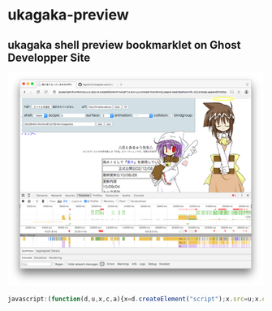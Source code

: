 # ukagaka-preview
## ukagaka shell preview bookmarklet on Ghost Developper Site

![screenshot](https://raw.githubusercontent.com/legokichi/ukagaka-preview/master/screenshot.png)

```js
javascript:(function(d,u,x,c,a){x=d.createElement("script");x.src=u;x.onload=function(){ukapre.load({balloonURL:c})};d.body.appendChild(x);}(document,"http://duxca.com/ukapre.js",null));
```
